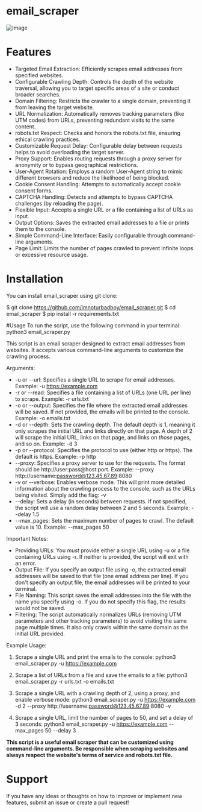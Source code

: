 # email_scraper
![image](https://github.com/user-attachments/assets/56b3041a-a8ad-4e48-b2c4-0e6d9b945c09)

# Features
*  Targeted Email Extraction: Efficiently scrapes email addresses from specified websites.
*  Configurable Crawling Depth: Controls the depth of the website traversal, allowing you to target specific areas of a site or conduct broader searches.
*  Domain Filtering: Restricts the crawler to a single domain, preventing it from leaving the target website.
*  URL Normalization: Automatically removes tracking parameters (like UTM codes) from URLs, preventing redundant visits to the same content.
*  robots.txt Respect: Checks and honors the robots.txt file, ensuring ethical crawling practices.
*  Customizable Request Delay: Configurable delay between requests helps to avoid overloading the target server.
*  Proxy Support: Enables routing requests through a proxy server for anonymity or to bypass geographical restrictions.
*  User-Agent Rotation: Employs a random User-Agent string to mimic different browsers and reduce the likelihood of being blocked.
*  Cookie Consent Handling: Attempts to automatically accept cookie consent forms.
*  CAPTCHA Handling: Detects and attempts to bypass CAPTCHA challenges (by reloading the page).
*  Flexible Input: Accepts a single URL or a file containing a list of URLs as input.
*  Output Options: Saves the extracted email addresses to a file or prints them to the console.
*  Simple Command-Line Interface: Easily configurable through command-line arguments.
*  Page Limit: Limits the number of pages crawled to prevent infinite loops or excessive resource usage.

# Installation
You can install email_scraper using git clone:

$ git clone https://github.com/imnoturbadboy/email_scraper.git
$ cd email_scraper
$ pip install -r requirements.txt

#Usage
To run the script, use the following command in your terminal:
python3 email_scraper.py

This script is an email scraper designed to extract email addresses from websites.  It accepts various command-line arguments to customize the crawling process.

Arguments:

*   -u or --url:  Specifies a single URL to scrape for email addresses.  Example: -u https://example.com
*   -r or --read:  Specifies a file containing a list of URLs (one URL per line) to scrape. Example: -r urls.txt
*   -o or --output: Specifies the file where the extracted email addresses will be saved. If not provided, the emails will be printed to the console. Example: -o emails.txt
*   -d or --depth:  Sets the crawling depth.  The default depth is 1, meaning it only scrapes the initial URL and links directly on that page.  A depth of 2 will scrape the initial URL, links on that page, and links on *those* pages, and so on. Example: -d 3
*   -p or --protocol:  Specifies the protocol to use (either http or https). The default is https. Example: -p http
*   --proxy: Specifies a proxy server to use for the requests.  The format should be http://user:pass@host:port. Example: --proxy http://username:password@123.45.67.89:8080
*   -v or --verbose:  Enables verbose mode.  This will print more detailed information about the crawling process to the console, such as the URLs being visited.  Simply add the flag: -v
*   --delay:  Sets a delay (in seconds) between requests.  If not specified, the script will use a random delay between 2 and 5 seconds.  Example: --delay 1.5
*   --max_pages: Sets the maximum number of pages to crawl. The default value is 10. Example: --max_pages 50

Important Notes:

*   Providing URLs:  You *must* provide either a single URL using -u or a file containing URLs using -r.  If neither is provided, the script will exit with an error.
*   Output File: If you specify an output file using -o, the extracted email addresses will be saved to that file (one email address per line).  If you don't specify an output file, the email addresses will be printed to your terminal.
*   File Naming: This script saves the email addresses into the file with the name you specify using -o. If you do not specify this flag, the results would not be saved.
*   Filtering: The script automatically normalizes URLs (removing UTM parameters and other tracking parameters) to avoid visiting the same page multiple times. It also only crawls within the same domain as the initial URL provided.

Example Usage:
1.  Scrape a single URL and print the emails to the console:
    python3 email_scraper.py -u https://example.com
    
2.  Scrape a list of URLs from a file and save the emails to a file:
    python3 email_scraper.py -r urls.txt -o emails.txt
    
3.  Scrape a single URL with a crawling depth of 2, using a proxy, and enable verbose mode:
    python3 email_scraper.py -u https://example.com -d 2 --proxy http://username:password@123.45.67.89:8080 -v
    
4.  Scrape a single URL, limit the number of pages to 50, and set a delay of 3 seconds:
    python3 email_scraper.py -u https://example.com --max_pages 50 --delay 3
    
**This script is a useful email scraper that can be customized using command-line arguments. Be responsible when scraping websites and always respect the website's terms of service and robots.txt file.**

# Support
If you have any ideas or thoughts on how to improve or implement new features, submit an issue or create a pull request! 
